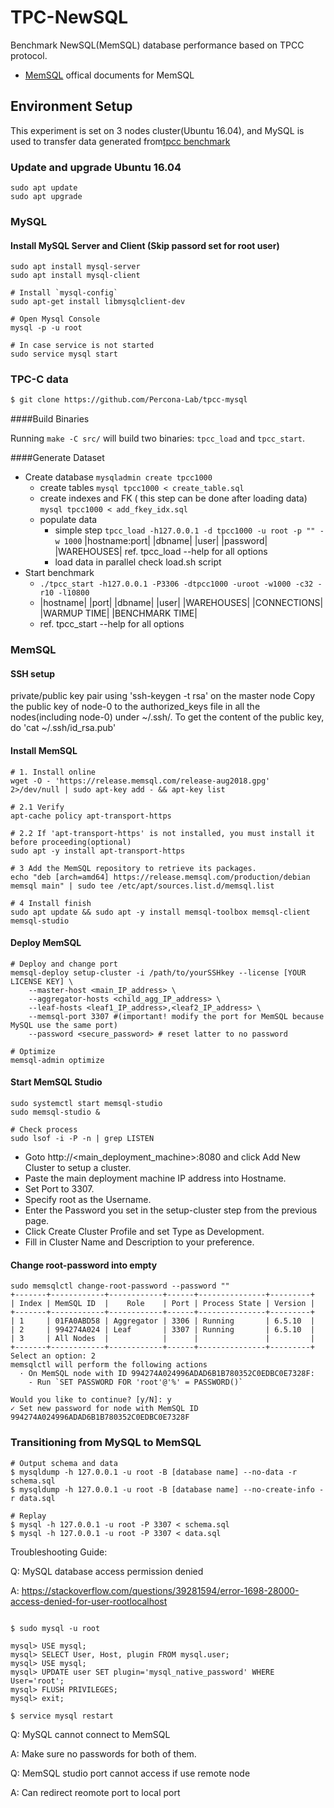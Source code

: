 # TPC-NewSQL
Benchmark NewSQL(MemSQL) database performance based on TPCC protocol.

* [MemSQL](https://docs.memsql.com/v6.8/introduction/documentation-overview/) offical documents for MemSQL

## Environment Setup

This experiment is set on 3 nodes cluster(Ubuntu 16.04), and MySQL is used to transfer data generated from[tpcc benchmark](https://github.com/Percona-Lab/tpcc-mysql)

### Update and upgrade Ubuntu 16.04

```
sudo apt update
sudo apt upgrade
```
### MySQL 

#### Install MySQL Server and Client (Skip passord set for root user)
```
sudo apt install mysql-server
sudo apt install mysql-client

# Install `mysql-config`
sudo apt-get install libmysqlclient-dev

# Open Mysql Console
mysql -p -u root

# In case service is not started
sudo service mysql start 
```

### TPC-C data 

```bash
$ git clone https://github.com/Percona-Lab/tpcc-mysql
```

####Build Binaries

Running `make -C src/` will build two binaries: `tpcc_load` and `tpcc_start`.

####Generate Dataset

* Create database
     `mysqladmin create tpcc1000`
   * create tables
     `mysql tpcc1000 < create_table.sql`
   * create indexes and FK ( this step can be done after loading data)
     `mysql tpcc1000 < add_fkey_idx.sql`
   * populate data
     - simple step
       `tpcc_load -h127.0.0.1 -d tpcc1000 -u root -p "" -w 1000`
                 |hostname:port| |dbname| |user| |password| |WAREHOUSES|
       ref. tpcc_load --help for all options
     - load data in parallel 
       check load.sh script
* Start benchmark
   * `./tpcc_start -h127.0.0.1 -P3306 -dtpcc1000 -uroot -w1000 -c32 -r10 -l10800`
   * |hostname| |port| |dbname| |user| |WAREHOUSES| |CONNECTIONS| |WARMUP TIME| |BENCHMARK TIME|
   * ref. tpcc_start --help for all options 

### MemSQL 

#### SSH setup
private/public key pair using 'ssh-keygen -t rsa' on the master node 
Copy the public key of node-0 to the authorized_keys file in all the nodes(including node-0) under ~/.ssh/. 
To get the content of the public key, do 'cat ~/.ssh/id_rsa.pub'
	
#### Install MemSQL
```
# 1. Install online
wget -O - 'https://release.memsql.com/release-aug2018.gpg'  2>/dev/null | sudo apt-key add - && apt-key list

# 2.1 Verify
apt-cache policy apt-transport-https

# 2.2 If 'apt-transport-https' is not installed, you must install it before proceeding(optional)
sudo apt -y install apt-transport-https

# 3 Add the MemSQL repository to retrieve its packages.
echo "deb [arch=amd64] https://release.memsql.com/production/debian memsql main" | sudo tee /etc/apt/sources.list.d/memsql.list

# 4 Install finish
sudo apt update && sudo apt -y install memsql-toolbox memsql-client memsql-studio
```

#### Deploy MemSQL
````
# Deploy and change port
memsql-deploy setup-cluster -i /path/to/yourSSHkey --license [YOUR LICENSE KEY] \
    --master-host <main_IP_address> \
    --aggregator-hosts <child_agg_IP_address> \
    --leaf-hosts <leaf1_IP_address>,<leaf2_IP_address> \
	--memsql-port 3307 #(important! modify the port for MemSQL because MySQL use the same port)
    --password <secure_password> # reset latter to no password 

# Optimize
memsql-admin optimize
````
#### Start MemSQL Studio
````
sudo systemctl start memsql-studio
sudo memsql-studio &

# Check process
sudo lsof -i -P -n | grep LISTEN
````

* Goto http://<main_deployment_machine>:8080 and click Add New Cluster to setup a cluster.
* Paste the main deployment machine IP address into Hostname.
* Set Port to 3307.
* Specify root as the Username.
* Enter the Password you set in the setup-cluster step from the previous page.
* Click Create Cluster Profile and set Type as Development.
* Fill in Cluster Name and Description to your preference.

#### Change root-password into empty
````
sudo memsqlctl change-root-password --password ""
+-------+------------+------------+------+---------------+---------+
| Index | MemSQL ID  |    Role    | Port | Process State | Version |
+-------+------------+------------+------+---------------+---------+
| 1     | 01FA0ABD58 | Aggregator | 3306 | Running       | 6.5.10  |
| 2     | 994274A024 | Leaf       | 3307 | Running       | 6.5.10  |
| 3     | All Nodes  |            |      |               |         |
+-------+------------+------------+------+---------------+---------+
Select an option: 2
memsqlctl will perform the following actions
  · On MemSQL node with ID 994274A024996ADAD6B1B780352C0EDBC0E7328F:
    - Run `SET PASSWORD FOR 'root'@'%' = PASSWORD()`

Would you like to continue? [y/N]: y
✓ Set new password for node with MemSQL ID 994274A024996ADAD6B1B780352C0EDBC0E7328F
````

### Transitioning from MySQL to MemSQL
````
# Output schema and data
$ mysqldump -h 127.0.0.1 -u root -B [database name] --no-data -r schema.sql
$ mysqldump -h 127.0.0.1 -u root -B [database name] --no-create-info -r data.sql

# Replay
$ mysql -h 127.0.0.1 -u root -P 3307 < schema.sql
$ mysql -h 127.0.0.1 -u root -P 3307 < data.sql
````


Troubleshooting Guide:

Q: MySQL database access permission denied

A: https://stackoverflow.com/questions/39281594/error-1698-28000-access-denied-for-user-rootlocalhost
````

$ sudo mysql -u root

mysql> USE mysql;
mysql> SELECT User, Host, plugin FROM mysql.user;
mysql> USE mysql;
mysql> UPDATE user SET plugin='mysql_native_password' WHERE User='root';
mysql> FLUSH PRIVILEGES;
mysql> exit;

$ service mysql restart
````

Q: MySQL cannot connect to MemSQL

A: Make sure no passwords for both of them.

Q: MemSQL studio port cannot access if use remote node  

A: Can redirect reomote port to local port 


